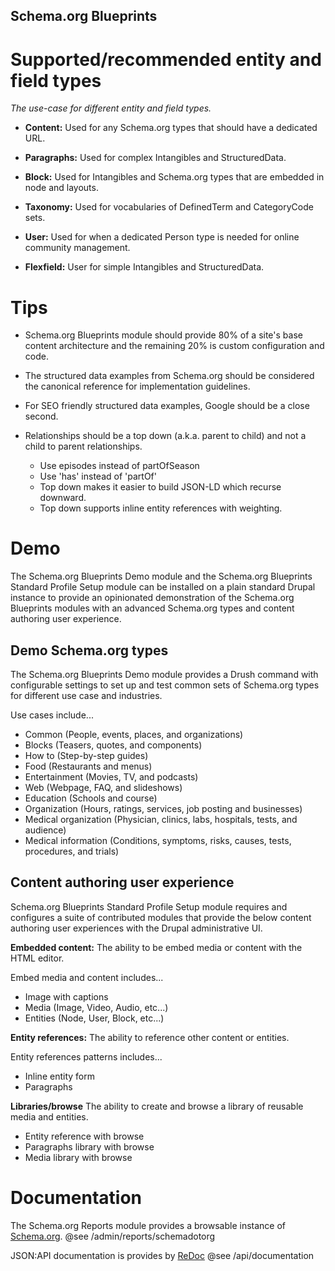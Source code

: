 Schema.org Blueprints
---------------------

# Supported/recommended entity and field types

_The use-case for different entity and field types._

- **Content:** Used for any Schema.org types that should have a dedicated URL.

- **Paragraphs:** Used for complex Intangibles and StructuredData.

- **Block:** Used for Intangibles and Schema.org types that are embedded in node and layouts.

- **Taxonomy:** Used for vocabularies of DefinedTerm and CategoryCode sets.

- **User:** Used for when a dedicated Person type is needed for online community management.

- **Flexfield:** User for simple Intangibles and StructuredData.

# Tips

- Schema.org Blueprints module should provide 80% of a site's base content architecture and the remaining 20% is custom configuration and code.

- The structured data examples from Schema.org should be considered the canonical reference for implementation guidelines.

- For SEO friendly structured data examples, Google should be a close second.

- Relationships should be a top down (a.k.a. parent to child) and not a child to parent relationships.
  - Use episodes instead of partOfSeason
  - Use 'has' instead of 'partOf'
  - Top down makes it easier to build JSON-LD which recurse downward.
  - Top down supports inline entity references with weighting.

# Demo

The Schema.org Blueprints Demo module and the Schema.org Blueprints Standard Profile Setup module can be installed on a plain standard Drupal instance to provide an opinionated demonstration of the Schema.org Blueprints modules with an advanced Schema.org types and content authoring user experience.

## Demo Schema.org types

The Schema.org Blueprints Demo module provides a Drush command with configurable settings to set up and test common sets of Schema.org types for different use case and industries.

Use cases include...

- Common (People, events, places, and organizations)
- Blocks (Teasers, quotes, and components)
- How to (Step-by-step guides)
- Food (Restaurants and menus)
- Entertainment	(Movies, TV, and podcasts)
- Web	(Webpage, FAQ, and slideshows)
- Education	(Schools and course)
- Organization	(Hours, ratings, services, job posting and businesses)
- Medical organization	(Physician, clinics, labs, hospitals, tests, and audience)
- Medical information (Conditions, symptoms, risks, causes, tests, procedures, and trials)

## Content authoring user experience

Schema.org Blueprints Standard Profile Setup module requires and configures 
a suite of contributed modules that provide the below content authoring user
experiences with the Drupal administrative UI.

**Embedded content:** The ability to be embed media or content with the HTML editor. 

Embed media and content includes...

- Image with captions
- Media (Image, Video, Audio, etc...)
- Entities (Node, User, Block, etc...)

**Entity references:** The ability to reference other content or entities. 

Entity references patterns includes...

- Inline entity form
- Paragraphs

**Libraries/browse** The ability to create and browse a library of reusable media and entities.  
 
- Entity reference with browse
- Paragraphs library with browse
- Media library with browse

# Documentation

The Schema.org Reports module provides a browsable instance of [Schema.org](https://Schema.org).
@see /admin/reports/schemadotorg 

JSON:API documentation is provides by [ReDoc](https://redocly.github.io/redoc/) 
@see /api/documentation
